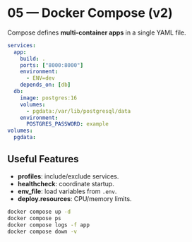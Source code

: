 # 05 — Docker Compose (v2)

Compose defines **multi‑container apps** in a single YAML file.

```yaml
services:
  app:
    build: .
    ports: ["8000:8000"]
    environment:
      - ENV=dev
    depends_on: [db]
  db:
    image: postgres:16
    volumes:
      - pgdata:/var/lib/postgresql/data
    environment:
      POSTGRES_PASSWORD: example
volumes:
  pgdata:
```

## Useful Features
- **profiles**: include/exclude services.
- **healthcheck**: coordinate startup.
- **env_file**: load variables from `.env`.
- **deploy.resources**: CPU/memory limits.

```bash
docker compose up -d
docker compose ps
docker compose logs -f app
docker compose down -v
```
